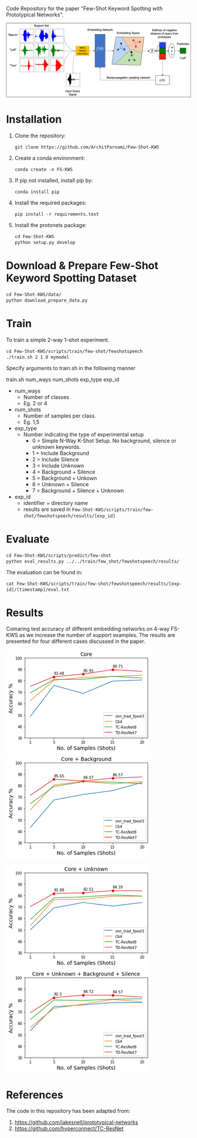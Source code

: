 Code Repository for the paper "Few-Shot Keyword Spotting with Prototypical Networks".

![Few-Shot Keyword Spotting Pipeline](figures/Pipeline.png)


# Installation

1. Clone the repository:  

    ```
    git clone https://github.com/ArchitParnami/Few-Shot-KWS 
    ``` 

2.  Create a conda environment:

    ```
    conda create -n FS-KWS
    ```

3.  If pip not installed, install pip by:

    ```
    conda install pip
    ```

4.  Install the required packages:

    ```
    pip install -r requirements.text
    ```

5.  Install the protonets package:

    ```
    cd Few-Shot-KWS
    python setup.py develop
    ```

# Download & Prepare Few-Shot Keyword Spotting Dataset

```
cd Few-Shot-KWS/data/
python download_prepare_data.py
```
# Train

To train a simple 2-way 1-shot experiment.

```
cd Few-Shot-KWS/scripts/train/few-shot/fewshotspeech
./train.sh 2 1 0 mymodel
```
Specify arguments to train.sh in the following manner

train.sh num_ways num_shots exp_type exp_id

- num_ways  
    + Number of classes
    + Eg. 2 or 4
- num_shots
    + Number of samples per class.
    + Eg. 1,5
- exp_type
    + Number indicating the type of experimental setup
        - 0 = Simple N-Way K-Shot Setup. No background, silence or unknown keywords.
        - 1 = Include Background
        - 2 = Include Silence
        - 3 = Include Unknown 
        - 4 = Background + Silence 
        - 5 = Background + Unkown
        - 6 = Unknown + Silence
        - 7 = Background + Silence + Unknown
- exp_id
    + identifier = directory name
    + results are saved in `Few-Shot-KWS/scripts/train/few-shot/fewshotspeech/results/[exp_id]`


# Evaluate

```
cd Few-Shot-KWS/scripts/predict/few-shot
python eval_results.py ../../train/few_shot/fewshotspeech/results/
```

The evaluation can be found in:  
```
cat Few-Shot-KWS/scripts/train/few-shot/fewshotspeech/results/[exp-id]/[timestamp]/eval.txt
```

# Results

Comaring test accuracy of different embedding networks on 4-way FS-KWS as we increase the number of support examples. The results are presented for four different cases discussed in the paper.

![](results/performance-Core.png) ![](results/performance-Core+Background.png)

![](results/performance-Core+Unknown.png) ![](results/performance-Core+Unknown+Background+Silence.png)


# References

The code in this repository has been adapted from:

1. https://github.com/jakesnell/prototypical-networks
2. https://github.com/hyperconnect/TC-ResNet


